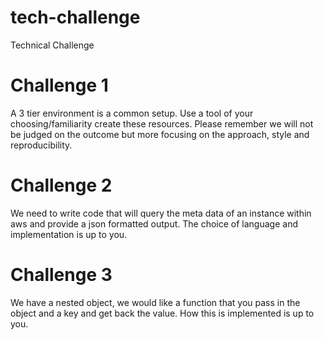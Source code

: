 # tech-challenge
Technical Challenge

Challenge 1
===========
A 3 tier environment is a common setup. Use a tool of your choosing/familiarity create these resources. Please remember we will not be judged on the outcome but more focusing on the approach, style and reproducibility.

Challenge 2
===========
We need to write code that will query the meta data of an instance within aws and provide a json formatted output. 
The choice of language and implementation is up to you.


Challenge 3
===========
We have a nested object, we would like a function that you pass in the object and a key and get back the value. How this is implemented is up to you.

